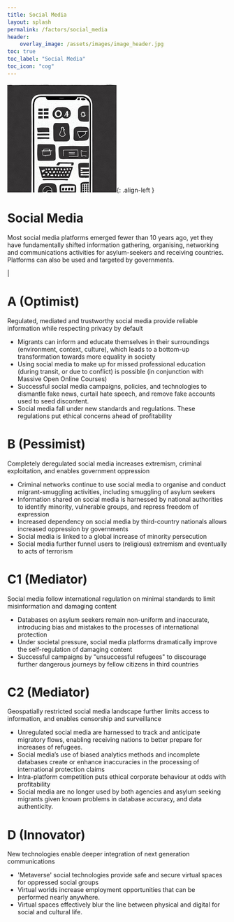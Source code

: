 ```yaml
---
title: Social Media
layout: splash
permalink: /factors/social_media
header:
    overlay_image: /assets/images/image_header.jpg
toc: true
toc_label: "Social Media"
toc_icon: "cog"
---
```


![image-left](/assets/images/SocialMedia.jpg){: .align-left }

# Social Media
Most social media platforms emerged fewer than 10 years ago, yet they have fundamentally shifted information gathering, organising, networking and communications activities for asylum-seekers and receiving countries. Platforms can also be used and targeted by governments.

|

# A (Optimist)
Regulated, mediated and trustworthy social media provide reliable information while respecting privacy by default
* Migrants can inform and educate themselves in their surroundings (environment, context, culture), which leads to a bottom-up transformation towards more equality in society 
* Using social media to make up for missed professional education (during transit, or due to conflict) is possible (in conjunction with Massive Open Online Courses)
* Successful social media campaigns, policies, and technologies to dismantle fake news, curtail hate speech, and remove fake accounts used to seed discontent. 
* Social media fall under new standards and regulations. These regulations put ethical concerns ahead of profitability

# B (Pessimist)
Completely deregulated social media increases extremism, criminal exploitation, and enables government oppression
* Criminal networks continue to use social media to organise and conduct migrant-smuggling activities, including smuggling of asylum seekers
* Information shared on social media is harnessed by national authorities to identify minority, vulnerable groups, and repress freedom of expression
* Increased dependency on social media by third-country nationals allows increased oppression by governments
* Social media is linked to a global increase of minority persecution 
* Social media further funnel users to (religious) extremism and eventually to acts of terrorism


# C1 (Mediator)
Social media follow international regulation on minimal standards to limit misinformation and damaging content 
* Databases on asylum seekers remain non-uniform and inaccurate, introducing bias and mistakes to the processes of international protection
* Under societal pressure, social media platforms dramatically improve the self-regulation of damaging content
* Successful campaigns by "unsuccessful refugees" to discourage further dangerous journeys by fellow citizens in third countries


# C2 (Mediator)
Geospatially restricted social media landscape further limits access to information, and enables censorship and surveillance
* Unregulated social media are harnessed to track and anticipate migratory flows, enabling receiving nations to better prepare for increases of refugees.
* Social media’s use of biased analytics methods and incomplete databases create or enhance inaccuracies in the processing of international protection claims
* Intra-platform competition puts ethical corporate behaviour at odds with profitability
* Social media are no longer used by both agencies and asylum seeking migrants given known problems in database accuracy, and data authenticity.  


# D (Innovator)
New technologies enable deeper integration of next generation communications
* 'Metaverse' social technologies provide safe and secure virtual spaces for oppressed social groups 
* Virtual worlds increase employment opportunities that can be performed nearly anywhere.
* Virtual spaces effectively blur the line between physical and digital for social and cultural life.   




